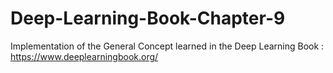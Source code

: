 # Deep-Learning-Book-Chapter-9
Implementation of the General Concept learned in the Deep Learning Book : https://www.deeplearningbook.org/
